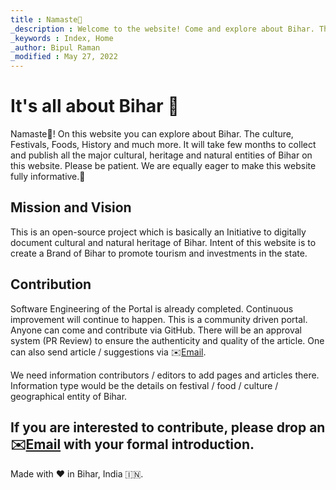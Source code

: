 ```yaml
---
title : Namaste🙏
_description : Welcome to the website! Come and explore about Bihar. The culture, Festivals, Foods, History and much more.
_keywords : Index, Home
_author: Bipul Raman
_modified : May 27, 2022
---
```



# It's all about Bihar 🚩

Namaste🙏! On this website you can explore about Bihar. The culture, Festivals, Foods, History and much more.
It will take few months to collect and publish all the major cultural, heritage and natural entities of Bihar on this website. 
Please be patient. We are equally eager to make this website fully informative.🙂

## Mission and Vision

This is an open-source project which is basically an Initiative to digitally document cultural and natural heritage of Bihar. Intent of this website is to create a Brand of Bihar to promote tourism and investments in the state.

## Contribution

Software Engineering of the Portal is already completed. Continuous improvement will continue to happen.
This is a community driven portal. Anyone can come and contribute via GitHub. There will be an approval system (PR Review) to ensure the authenticity and quality of the article.
One can also send article / suggestions via ✉️[Email](mailto:aboutbihar@bipul.in).

We need information contributors / editors to add pages and articles there. Information type would be the details on festival / food / culture / geographical entity of Bihar.

**If you are interested to contribute, please drop an ✉️[Email](mailto:aboutbihar@bipul.in) with your formal introduction.**
&nbsp;
---
Made with ❤️ in Bihar, India 🇮🇳.
